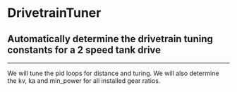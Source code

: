 # DrivetrainTuner
<h2>Automatically determine the drivetrain tuning constants for a 2 speed tank drive</h2>

<hr/>
<p>We will tune the pid loops for distance and turing.  We will also determine the kv, ka and min_power for all installed gear ratios.</p>

